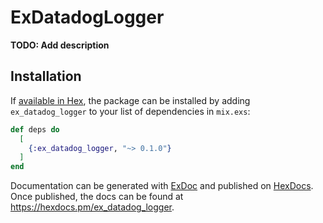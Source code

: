 # ExDatadogLogger

**TODO: Add description**

## Installation

If [available in Hex](https://hex.pm/docs/publish), the package can be installed
by adding `ex_datadog_logger` to your list of dependencies in `mix.exs`:

```elixir
def deps do
  [
    {:ex_datadog_logger, "~> 0.1.0"}
  ]
end
```

Documentation can be generated with [ExDoc](https://github.com/elixir-lang/ex_doc)
and published on [HexDocs](https://hexdocs.pm). Once published, the docs can
be found at <https://hexdocs.pm/ex_datadog_logger>.

